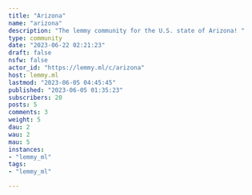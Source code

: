 ```yaml
---
title: "Arizona" 
name: "arizona"
description: "The lemmy community for the U.S. state of Arizona! "
type: community
date: "2023-06-22 02:21:23"
draft: false
nsfw: false
actor_id: "https://lemmy.ml/c/arizona"
host: lemmy.ml
lastmod: "2023-06-05 04:45:45"
published: "2023-06-05 01:35:23"
subscribers: 20
posts: 5
comments: 3
weight: 5
dau: 2
wau: 2
mau: 5
instances:
- "lemmy_ml"
tags: 
- "lemmy_ml"

---
```

